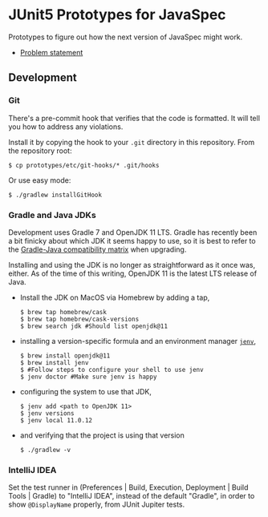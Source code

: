 # JUnit5 Prototypes for JavaSpec

Prototypes to figure out how the next version of JavaSpec might work.

* [Problem statement](./docs/problems.md)


## Development

### Git

There's a pre-commit hook that verifies that the code is formatted.  It will tell you how to address
any violations.

Install it by copying the hook to your `.git` directory in this repository.  From the repository
root:

    $ cp prototypes/etc/git-hooks/* .git/hooks

Or use easy mode:

    $ ./gradlew installGitHook


### Gradle and Java JDKs

Development uses Gradle 7 and OpenJDK 11 LTS.  Gradle has recently been a bit
finicky about which JDK it seems happy to use, so it is best to refer to the
[Gradle-Java compatibility matrix](https://docs.gradle.org/current/userguide/compatibility.html)
when upgrading.

Installing and using the JDK is no longer as straightforward as it once was,
either.  As of the time of this writing, OpenJDK 11 is the latest LTS release of
Java.

* Install the JDK on MacOS via Homebrew by adding a tap,

  ```shell
  $ brew tap homebrew/cask
  $ brew tap homebrew/cask-versions
  $ brew search jdk #Should list openjdk@11
  ```

* installing a version-specific formula and an environment manager
  [`jenv`](https://www.jenv.be/),

  ```shell
  $ brew install openjdk@11
  $ brew install jenv
  $ #Follow steps to configure your shell to use jenv
  $ jenv doctor #Make sure jenv is happy
  ```

* configuring the system to use that JDK,

  ```shell
  $ jenv add <path to OpenJDK 11>
  $ jenv versions
  $ jenv local 11.0.12
  ```

* and verifying that the project is using that version

  ```shell
  $ ./gradlew -v
  ```


### IntelliJ IDEA

Set the test runner in (Preferences | Build, Execution, Deployment | Build Tools | Gradle) to "IntelliJ IDEA", instead
of the default "Gradle", in order to show `@DisplayName` properly, from JUnit Jupiter tests.
